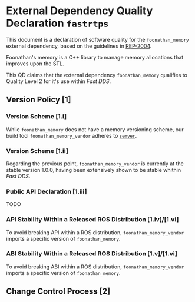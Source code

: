 # External Dependency Quality Declaration `fastrtps`

This document is a declaration of software quality for the `foonathan_memory` external dependency, based on the
guidelines in [REP-2004](https://github.com/ros-infrastructure/rep/blob/rep-2004/rep-2004.rst).

Foonathan's memory is a C++ library to manage memory allocations that improves upon the STL.

This QD claims that the external dependency `foonathan_memory` qualifies to Quality Level 2 for it's use within *Fast
DDS*.

##  Version Policy [1]
### Version Scheme [1.i]
While `foonathan_memory` does not have a memory versioning scheme, our build tool `foonathan_memory_vendor` adheres to
[`semver`](https://semver.org/).

### Version Scheme [1.ii]
Regarding the previous point, `foonathan_memory_vendor` is currently at the stable version 1.0.0, having been
extensively shown to be stable whithin *Fast DDS*.

### Public API Declaration [1.iii]
TODO

### API Stability Within a Released ROS Distribution [1.iv]/[1.vi]
To avoid breaking API within a ROS distribution, `foonathan_memory_vendor` imports a specific version of
`foonathan_memory`.

### ABI Stability Within a Released ROS Distribution [1.v]/[1.vi]
To avoid breaking ABI within a ROS distribution, `foonathan_memory_vendor` imports a specific version of
`foonathan_memory`.

## Change Control Process [2]
